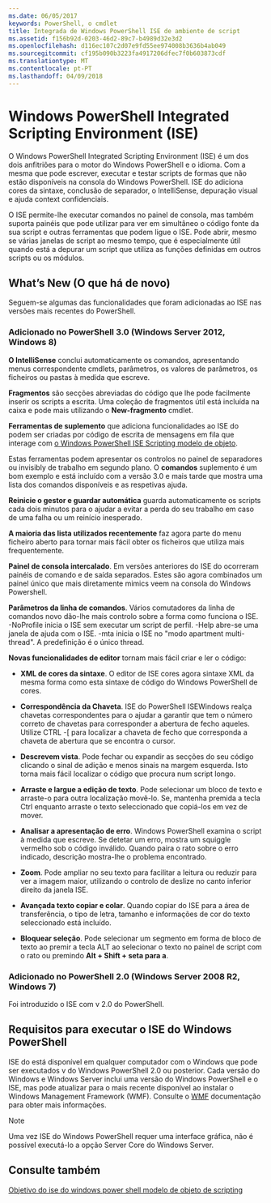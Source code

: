 ```yaml
---
ms.date: 06/05/2017
keywords: PowerShell, o cmdlet
title: Integrada de Windows PowerShell ISE de ambiente de script
ms.assetid: f156b92d-0203-46d2-89c7-b4989d32e3d2
ms.openlocfilehash: d116ec107c2d07e9fd55ee974008b3636b4ab049
ms.sourcegitcommit: cf195b090b3223fa4917206dfec7f0b603873cdf
ms.translationtype: MT
ms.contentlocale: pt-PT
ms.lasthandoff: 04/09/2018
---
```

# <a name="windows-powershell-integrated-scripting-environment-ise"></a>Windows PowerShell Integrated Scripting Environment (ISE)

O Windows PowerShell Integrated Scripting Environment (ISE) é um dos dois anfitriões para o motor do Windows PowerShell e o idioma. Com a mesma que pode escrever, executar e testar scripts de formas que não estão disponíveis na consola do Windows PowerShell. ISE do adiciona cores da sintaxe, conclusão de separador, o IntelliSense, depuração visual e ajuda context confidenciais.

O ISE permite-lhe executar comandos no painel de consola, mas também suporta painéis que pode utilizar para ver em simultâneo o código fonte da sua script e outras ferramentas que podem ligue o ISE. Pode abrir, mesmo se várias janelas de script ao mesmo tempo, que é especialmente útil quando está a depurar um script que utiliza as funções definidas em outros scripts ou os módulos.

## <a name="whats-new"></a>What’s New (O que há de novo)

Seguem-se algumas das funcionalidades que foram adicionadas ao ISE nas versões mais recentes do PowerShell.

### <a name="added-in-powershell-30-windows-server-2012-windows-8"></a>Adicionado no PowerShell 3.0 (Windows Server 2012, Windows 8)

**O IntelliSense** conclui automaticamente os comandos, apresentando menus correspondente cmdlets, parâmetros, os valores de parâmetros, os ficheiros ou pastas à medida que escreve.

**Fragmentos** são secções abreviadas do código que lhe pode facilmente inserir os scripts a escrita. Uma coleção de fragmentos útil está incluída na caixa e pode mais utilizando o **New-fragmento** cmdlet.

**Ferramentas de suplemento** que adiciona funcionalidades ao ISE do podem ser criadas por código de escrita de mensagens em fila que interage com [o Windows PowerShell ISE Scripting modelo de objeto](../../core-powershell/ise/The-ISE-Object-Model-Hierarchy.md).

Estas ferramentas podem apresentar os controlos no painel de separadores ou invisibly de trabalho em segundo plano. O **comandos** suplemento é um bom exemplo e está incluído com a versão 3.0 e mais tarde que mostra uma lista dos comandos disponíveis e as respetivas ajuda.

**Reinicie o gestor e guardar automática** guarda automaticamente os scripts cada dois minutos para o ajudar a evitar a perda do seu trabalho em caso de uma falha ou um reinício inesperado.

**A maioria das lista utilizados recentemente** faz agora parte do menu ficheiro aberto para tornar mais fácil obter os ficheiros que utiliza mais frequentemente.

**Painel de consola intercalado**. Em versões anteriores do ISE do ocorreram painéis de comando e de saída separados. Estes são agora combinados um painel único que mais diretamente mimics veem na consola do Windows Powershell.

**Parâmetros da linha de comandos**. Vários comutadores da linha de comandos novo dão-lhe mais controlo sobre a forma como funciona o ISE. -NoProfile inicia o ISE sem executar um script de perfil. -Help abre-se uma janela de ajuda com o ISE. -mta inicia o ISE no "modo apartment multi-thread". A predefinição é o único thread.

**Novas funcionalidades de editor** tornam mais fácil criar e ler o código:

- **XML de cores da sintaxe**. O editor de ISE cores agora sintaxe XML da mesma forma como esta sintaxe de código do Windows PowerShell de cores.

- **Correspondência da Chaveta**. ISE do PowerShell ISEWindows realça chavetas correspondentes para o ajudar a garantir que tem o número correto de chavetas para corresponder a abertura de fecho aqueles. Utilize CTRL -\[ para localizar a chaveta de fecho que corresponda a chaveta de abertura que se encontra o cursor.

- **Descrevem vista**. Pode fechar ou expandir as secções do seu código clicando o sinal de adição e menos sinais na margem esquerda. Isto torna mais fácil localizar o código que procura num script longo.

- **Arraste e largue a edição de texto**. Pode selecionar um bloco de texto e arraste-o para outra localização movê-lo. Se, mantenha premida a tecla Ctrl enquanto arraste o texto seleccionado que copiá-los em vez de mover.

- **Analisar a apresentação de erro**. Windows PowerShell examina o script à medida que escreve. Se detetar um erro, mostra um squiggle vermelho sob o código inválido. Quando paira o rato sobre o erro indicado, descrição mostra-lhe o problema encontrado.

- **Zoom**. Pode ampliar no seu texto para facilitar a leitura ou reduzir para ver a imagem maior, utilizando o controlo de deslize no canto inferior direito da janela ISE.

- **Avançada texto copiar e colar**. Quando copiar do ISE para a área de transferência, o tipo de letra, tamanho e informações de cor do texto seleccionado está incluído.

- **Bloquear seleção**. Pode selecionar um segmento em forma de bloco de texto ao premir a tecla ALT ao selecionar o texto no painel de script com o rato ou premindo **Alt + Shift + seta para a**.

### <a name="added-in-powershell-20-windows-server-2008-r2-windows-7"></a>Adicionado no PowerShell 2.0 (Windows Server 2008 R2, Windows 7)

Foi introduzido o ISE com v 2.0 do PowerShell.

## <a name="requirements-for-running-the-windows-powershell-ise"></a>Requisitos para executar o ISE do Windows PowerShell

ISE do está disponível em qualquer computador com o Windows que pode ser executados v do Windows PowerShell 2.0 ou posterior. Cada versão do Windows e Windows Server inclui uma versão do Windows PowerShell e o ISE, mas pode atualizar para o mais recente disponível ao instalar o Windows Management Framework (WMF). Consulte o [WMF](/powershell/wmf/readme) documentação para obter mais informações.

> [!NOTE]
> Uma vez ISE do Windows PowerShell requer uma interface gráfica, não é possível executá-lo a opção Server Core do Windows Server.

## <a name="see-also"></a>Consulte também

[Objetivo do ise do windows power shell modelo de objeto de scripting](../../core-powershell/ise/Purpose-of-the-Windows-PowerShell-ISE-Scripting-Object-Model.md)